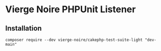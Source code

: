 # Vierge Noire PHPUnit Listener

## Installation
`composer require --dev vierge-noire/cakephp-test-suite-light "dev-main"`


